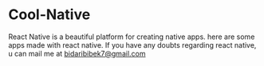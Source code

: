 # Cool-Native
React Native is a beautiful platform for creating native apps. here are some apps made with react native.
If you have any doubts regarding react native, u can mail me at bidaribibek7@gmail.com
